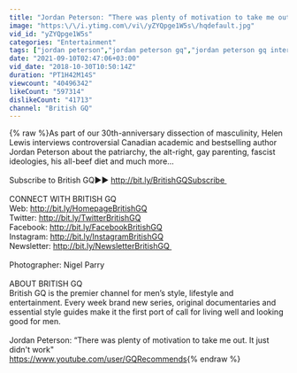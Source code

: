 ```yaml
---
title: "Jordan Peterson: “There was plenty of motivation to take me out. It just didn't work\" | British GQ"
image: "https:\/\/i.ytimg.com\/vi\/yZYQpge1W5s\/hqdefault.jpg"
vid_id: "yZYQpge1W5s"
categories: "Entertainment"
tags: ["jordan peterson","jordan peterson gq","jordan peterson gq interview"]
date: "2021-09-10T02:47:06+03:00"
vid_date: "2018-10-30T10:50:14Z"
duration: "PT1H42M14S"
viewcount: "40496342"
likeCount: "597314"
dislikeCount: "41713"
channel: "British GQ"
---
```

{% raw %}As part of our 30th-anniversary dissection of masculinity, Helen Lewis interviews controversial Canadian academic and bestselling author Jordan Peterson about the patriarchy, the alt-right, gay parenting, fascist ideologies, his all-beef diet and much more...<br /><br />Subscribe to British GQ►► <a rel="nofollow" target="blank" href="http://bit.ly/BritishGQSubscribe ">http://bit.ly/BritishGQSubscribe </a><br /><br />CONNECT WITH BRITISH GQ<br />Web: <a rel="nofollow" target="blank" href="http://bit.ly/HomepageBritishGQ">http://bit.ly/HomepageBritishGQ</a><br />Twitter: <a rel="nofollow" target="blank" href="http://bit.ly/TwitterBritishGQ">http://bit.ly/TwitterBritishGQ</a><br />Facebook: <a rel="nofollow" target="blank" href="http://bit.ly/FacebookBritishGQ">http://bit.ly/FacebookBritishGQ</a><br />Instagram: <a rel="nofollow" target="blank" href="http://bit.ly/InstagramBritishGQ">http://bit.ly/InstagramBritishGQ</a><br />Newsletter: <a rel="nofollow" target="blank" href="http://bit.ly/NewsletterBritishGQ ">http://bit.ly/NewsletterBritishGQ </a><br /><br />Photographer: Nigel Parry<br /><br />ABOUT BRITISH GQ<br />British GQ is the premier channel for men’s style, lifestyle and entertainment. Every week brand new series, original documentaries and essential style guides make it the first port of call for living well and looking good for men.<br /><br />Jordan Peterson: “There was plenty of motivation to take me out. It just didn't work&quot; <br /><a rel="nofollow" target="blank" href="https://www.youtube.com/user/GQRecommends">https://www.youtube.com/user/GQRecommends</a>{% endraw %}
